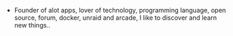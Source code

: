 - Founder of alot apps, lover of technology, programming language, open source, forum, docker, unraid and arcade, I like to discover and learn new things..
  <br>






















































































